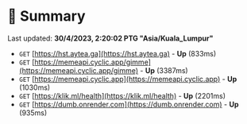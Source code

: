# 📖 Summary
Last updated: **30/4/2023, 2:20:02 PTG "Asia/Kuala_Lumpur"**

- `GET` [https://hst.aytea.ga](https://hst.aytea.ga) - **Up** (833ms)
- `GET` [https://memeapi.cyclic.app/gimme](https://memeapi.cyclic.app/gimme) - **Up** (3387ms)
- `GET` [https://memeapi.cyclic.app](https://memeapi.cyclic.app) - **Up** (1030ms)
- `GET` [https://klik.ml/health](https://klik.ml/health) - **Up** (2201ms)
- `GET` [https://dumb.onrender.com](https://dumb.onrender.com) - **Up** (935ms)
